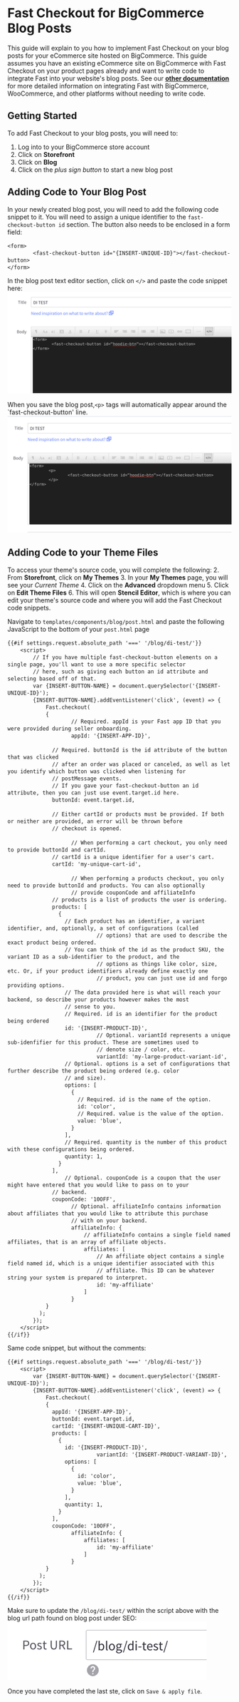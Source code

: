 # Fast Checkout for BigCommerce Blog Posts

This guide will explain to you how to implement Fast Checkout on your blog posts for your eCommerce site hosted on
BigCommerce. This guide assumes you have an existing eCommerce site on BigCommerce with Fast Checkout on your product
pages already and want to write code to integrate Fast into your website's blog posts. See our
[**other documentation**](https://fast.co/docs) for more detailed information on integrating Fast with
BigCommerce, WooCommerce, and other platforms without needing to write code.


## Getting Started
To add Fast Checkout to your blog posts, you will need to:

1. Log into to your BigCommerce store account
2. Click on **Storefront**
3. Click on **Blog**
4. Click on the *plus sign button* to start a new blog post


## Adding Code to Your Blog Post
In your newly created blog post, you will need to add the following code snippet to it. You will need to assign a unique
identifier to the `fast-checkout-button id` section. The button also needs to be enclosed in a form field:

```
<form>
		<fast-checkout-button id="{INSERT-UNIQUE-ID}"></fast-checkout-button>
</form>
```
In the blog post text editor section, click on `</>` and paste the code snippet here:
![Blog post sample](images/bigcommerce/blog_post1.png)


When you save the blog post,`<p>` tags will automatically appear around the `fast-checkout-button' line.
![Blog post sample](images/bigcommerce/blog_post2.png)

## Adding Code to your Theme Files
To access your theme's source code, you will complete the following:
2. From **Storefront**, click on **My Themes**
3. In your **My Themes** page, you will see your *Current Theme*
4. Click on the **Advanced** dropdown menu
5. Click on **Edit Theme Files**
6. This will open **Stencil Editor**, which is where you can edit your theme's source code and where you will add the Fast Checkout code snippets.

Navigate to `templates/components/blog/post.html` and paste the following JavaScript to the bottom of your `post.html` page
```
{{#if settings.request.absolute_path '===' '/blog/di-test/'}}
    <script>
        // If you have multiple fast-checkout-button elements on a single page, you'll want to use a more specific selector
        // here, such as giving each button an id attribute and selecting based off of that.
        var {INSERT-BUTTON-NAME} = document.querySelector('{INSERT-UNIQUE-ID}');
        {INSERT-BUTTON-NAME}.addEventListener('click', (event) => {
            Fast.checkout(
            {
                    // Required. appId is your Fast app ID that you were provided during seller onboarding.
                    appId: '{INSERT-APP-ID}',

              // Required. buttonId is the id attribute of the button that was clicked
              // after an order was placed or canceled, as well as let you identify which button was clicked when listening for
              // postMessage events.
              // If you gave your fast-checkout-button an id attribute, then you can just use event.target.id here.
              buttonId: event.target.id,

              // Either cartId or products must be provided. If both or neither are provided, an error will be thrown before
              // checkout is opened.

                    // When performing a cart checkout, you only need to provide buttonId and cartId.
              // cartId is a unique identifier for a user's cart.
              cartId: 'my-unique-cart-id',

                    // When performing a products checkout, you only need to provide buttonId and products. You can also optionally
                    // provide couponCode and affiliateInfo
              // products is a list of products the user is ordering.
              products: [
                {
                  // Each product has an identifier, a variant identifier, and, optionally, a set of configurations (called
                            // options) that are used to describe the exact product being ordered.
                  // You can think of the id as the product SKU, the variant ID as a sub-identifier to the product, and the
                            // options as things like color, size, etc. Or, if your product identifiers already define exactly one
                            // product, you can just use id and forgo providing options.
                  // The data provided here is what will reach your backend, so describe your products however makes the most
                  // sense to you.
                  // Required. id is an identifier for the product being ordered
                  id: '{INSERT-PRODUCT-ID}',
                            // Optional. variantId represents a unique sub-idenfifier for this product. These are sometimes used to
                            // denote size / color, etc.
                            variantId: 'my-large-product-variant-id',
                  // Optional. options is a set of configurations that further describe the product being ordered (e.g. color
                  // and size).
                  options: [
                    {
                      // Required. id is the name of the option.
                      id: 'color',
                      // Required. value is the value of the option.
                      value: 'blue',
                    }
                  ],
                  // Required. quantity is the number of this product with these configurations being ordered.
                  quantity: 1,
                }
              ],
                  // Optional. couponCode is a coupon that the user might have entered that you would like to pass on to your
              // backend.
              couponCode: '10OFF',
                    // Optional. affiliateInfo contains information about affiliates that you would like to attribute this purchase
                    // with on your backend.
                    affiliateInfo: {
                        // affiliateInfo contains a single field named affiliates, that is an array of affiliate objects.
                        affiliates: [
                            // An affiliate object contains a single field named id, which is a unique identifier associated with this
                            // affiliate. This ID can be whatever string your system is prepared to interpret.
                            id: 'my-affiliate'
                        ]
                    }
            }
          );
        });
    </script>
{{/if}}
```
Same code snippet, but without the comments:
```
{{#if settings.request.absolute_path '===' '/blog/di-test/'}}
    <script>
        var {INSERT-BUTTON-NAME} = document.querySelector('{INSERT-UNIQUE-ID}');
        {INSERT-BUTTON-NAME}.addEventListener('click', (event) => {
            Fast.checkout(
            {
              appId: '{INSERT-APP-ID}',
              buttonId: event.target.id,
              cartId: '{INSERT-UNIQUE-CART-ID}',
              products: [
                {
                  id: '{INSERT-PRODUCT-ID}',
                            variantId: '{INSERT-PRODUCT-VARIANT-ID}',
                  options: [
                    {
                      id: 'color',
                      value: 'blue',
                    }
                  ],
                  quantity: 1,
                }
              ],
              couponCode: '10OFF',
                    affiliateInfo: {
                        affiliates: [
                            id: 'my-affiliate'
                        ]
                    }
            }
          );
        });
    </script>
{{/if}}
```

Make sure to update the `/blog/di-test/` within the script above with the blog url path found on blog post under SEO:
![Blog post sample](images/bigcommerce/blog_post_url.png)

Once you have completed the last ste, click on `Save & apply file`.
